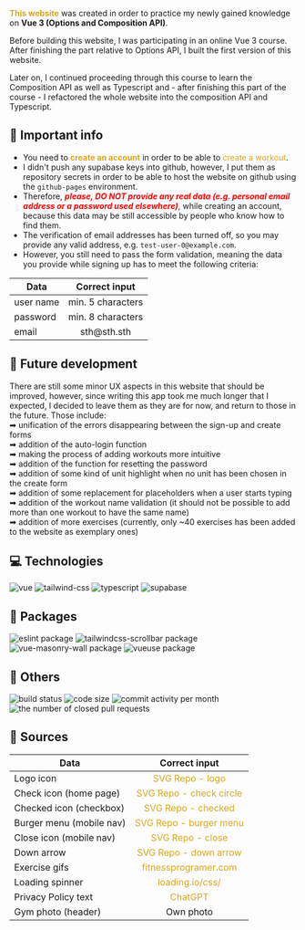 <a href="https://kepmon.github.io/Workout-planner/" style="color: rgb(218,165,32); text-decoration: none;">**This website**</a> was created in order to practice my newly gained knowledge on **Vue 3 (Options and Composition API)**.

Before building this website, I was  participating in an online Vue 3 course. After finishing the part relative to Options API, I built the first version of this website. 

Later on, I continued proceeding through this course to learn the Composition API as well as Typescript and - after finishing this part of the course - I refactored the whole website into the composition API and Typescript.

## 📣 Important info
- You need to <a href="https://kepmon.github.io/Workout-planner/sign-up" title="Go to the page" style="color: rgb(218,165,32); text-decoration: none;">**create an account**</a> in order to be able to <a href="https://kepmon.github.io/Workout-planner/create" title="Go to the page" style="color: rgb(218,165,32); text-decoration: none;">create a workout</a>.
- I didn't push any supabase keys into github, however, I put them as repository secrets in order to be able to host the website on github using the `github-pages` environment.
- Therefore, <span style="color: red; font-weight: bold; font-style: italic;"> please, DO NOT provide any real data (e.g. personal email address or a password used elsewhere)</span>, while creating an account, because this data may be still accessible by people who know how to find them.
- The verification of email addresses has been turned off, so you may provide any valid address, e.g. `test-user-0@example.com`.
- However, you still need to pass the form validation, meaning the data you provide while signing up has to meet the following criteria:

| Data          | Correct input    |
| ------------- |:----------------:|
| user name     | min. 5 characters|
| password      | min. 8 characters|
| email         | <span>sth@</span><span>sth.sth</span>|

## 💨 Future development
There are still some minor UX aspects in this website that should be improved, however, since writing this app took me much longer that I expected, I decided to leave them as they are for now, and return to those in the future. Those include:  
➡ unification of the errors disappearing between the sign-up and create forms  
➡ addition of the auto-login function  
➡ making the process of adding workouts more intuitive  
➡ addition of the function for resetting the password  
➡ addition of some kind of unit highlight when no unit has been chosen in the create form  
➡ addition of some replacement for placeholders when a user starts typing  
➡ addition of the workout name validation (it should not be possible to add more than one workout to have the same name)  
➡ addition of more exercises (currently, only ~40 exercises has been added to the website as exemplary ones)  

## 💻 Technologies
<img src="https://img.shields.io/badge/Vue-4FC08D?style=for-the-badge&logo=vuedotjs&logoColor=white" alt="vue" />
<img src="https://img.shields.io/badge/TailwindCSS-06B6D4?style=for-the-badge&logo=tailwindcss&logoColor=white" alt="tailwind-css" />
<img src="https://img.shields.io/badge/Typescript-007ACC?style=for-the-badge&logo=typescript&logoColor=white" alt="typescript" /> 
<img src="https://img.shields.io/badge/Supabase-3ECF8E?style=for-the-badge&logo=supabase&logoColor=white" alt="supabase" />

## 🎁 Packages
<img src="https://img.shields.io/npm/v/eslint?label=eslint&style=plastic" alt="eslint package" />
<img src="https://img.shields.io/npm/v/@gradin/tailwindcss-scrollbar?label=%40gradin%2Ftailwindcss-scrollbar&style=plastic" alt="tailwindcss-scrollbar package" />
<img src="https://img.shields.io/npm/v/@yeger/vue-masonry-wall?label=%40yeger%2Fvue-masonry-wall&style=plastic" alt="vue-masonry-wall package" />
<img src="https://img.shields.io/npm/v/@vueuse/core?label=%40vueuse%2Fcore&style=plastic" alt="vueuse package" />

## 🔔 Others
<img src="https://img.shields.io/github/actions/workflow/status/Kepmon/Workout-planner/deploy.yml?branch=main&style=plastic" alt="build status" />
<img src="https://img.shields.io/github/languages/code-size/Kepmon/Workout-planner?style=plastic" alt="code size" />
<img src="https://img.shields.io/github/commit-activity/m/Kepmon/Workout-planner?style=plastic" alt="commit activity per month" />
<img src="https://img.shields.io/github/issues-pr-closed/Kepmon/Workout-planner?style=plastic" alt="the number of closed pull requests" />

## 📁 Sources

| Data          | Correct input    |
| ------------- |:----------------:|
| Logo icon     | <a href="https://www.svgrepo.com/svg/277613/training-gym" title="Go to the page" style="color: rgb(218,165,32); text-decoration: none;"> SVG Repo - logo </a>|
| Check icon (home page)     | <a href="https://www.svgrepo.com/svg/352718/check-circle" title="Go to the page" style="color: rgb(218,165,32); text-decoration: none;"> SVG Repo - check circle </a>|
| Checked icon (checkbox)         | <a href="https://www.svgrepo.com/svg/2796/checked" title="Go to the page" style="color: rgb(218,165,32); text-decoration: none;"> SVG Repo - checked </a>|
| Burger menu (mobile nav)         | <a href="https://www.svgrepo.com/svg/495467/menu-1" title="Go to the page" style="color: rgb(218,165,32); text-decoration: none;"> SVG Repo - burger menu </a>| 
| Close icon (mobile nav)         | <a href="https://www.svgrepo.com/svg/432442/close-square" title="Go to the page" style="color: rgb(218,165,32); text-decoration: none;"> SVG Repo - close </a>| 
| Down arrow         | <a href="https://www.svgrepo.com/svg/486227/down-arrow-backup-2" title="Go to the page" style="color: rgb(218,165,32); text-decoration: none;"> SVG Repo - down arrow </a>| 
| Exercise gifs       | <a href="https://fitnessprogramer.com/" title="Go to the page" style="color: rgb(218,165,32); text-decoration: none;"> fitnessprogramer.com </a>| 
| Loading spinner         | <a href="https://loading.io/css/" title="Go to the page" style="color: rgb(218,165,32); text-decoration: none;"> loading.io/css/ </a>| 
| Privacy Policy text         | <a href="https://chat.openai.com/" title="Go to the page" style="color: rgb(218,165,32); text-decoration: none;"> ChatGPT </a>| 
| Gym photo (header)         | Own photo| 
